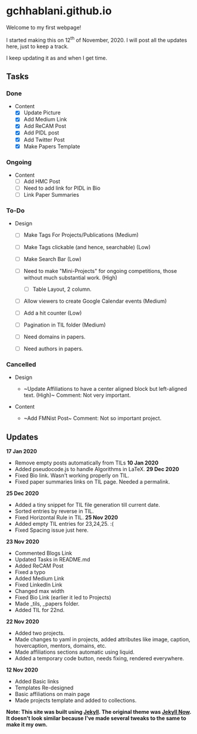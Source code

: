 # gchhablani.github.io
Welcome to my first webpage!

I started making this on 12<sup>th</sup> of November, 2020. I will post all the updates here, just to keep a track.

I keep updating it as and when I get time.

## Tasks
### Done
- Content
  - [x] Update Picture
  - [x] Add Medium Link
  - [x] Add ReCAM Post
  - [x] Add PIDL post
  - [x] Add Twitter Post
  - [x] Make Papers Template

### Ongoing
- Content
  - [ ] Add HMC Post
  - [ ] Need to add link for PIDL in Bio
  - [ ] Link Paper Summaries

### To-Do
- Design
  - [ ] Make Tags For Projects/Publications (Medium)
  - [ ] Make Tags clickable (and hence, searchable) (Low)
  - [ ] Make Search Bar (Low)
  - [ ] Need to make "Mini-Projects" for ongoing competitions, those without much substantial work. (High)
    - [ ] Table Layout, 2 column.
  - [ ] Allow viewers to create Google Calendar events (Medium)
  - [ ] Add a hit counter (Low)
  - [ ] Pagination in TIL folder (Medium)
  - [ ] Need domains in papers.
  - [ ] Need authors in papers.


### Cancelled
- Design
  - ~Update Affiliations to have a center aligned block but left-aligned text. (High)~ Comment: Not very important.

- Content
    - ~Add FMNist Post~ Comment: Not so important project.

## Updates
**17 Jan 2020**
  - Remove empty posts automatically from TILs
**10 Jan 2020**
  - Added pseudocode.js to handle Algorithms in LaTeX.
**29 Dec 2020**
  - Fixed Bio link. Wasn't working properly on TIL.
  - Fixed paper summaries links on TIL page. Needed a permalink.

**25 Dec 2020**
  - Added a tiny snippet for TIL file generation till current date.
  - Sorted entries by reverse in TIL.
  - Fixed Horizontal Rule in TIL.
**25 Nov 2020**
  - Added empty TIL entries for 23,24,25. :(
  - Fixed Spacing issue just here.

**23 Nov 2020**
  - Commented Blogs Link
  - Updated Tasks in README.md
  - Added ReCAM Post
  - Fixed a typo
  - Added Medium Link
  - Fixed LinkedIn Link
  - Changed max width
  - Fixed Bio Link (earlier it led to Projects)
  - Made _tils, _papers folder.
  - Added TIL for 22nd.

**22 Nov 2020**
  - Added two projects.
  - Made changes to yaml in projects, added attributes like image, caption, hovercaption, mentors, domains, etc.
  - Made affiliations sections automatic using liquid.
  - Added a temporary code button, needs fixing, rendered everywhere.

**12 Nov 2020**
  - Added Basic links
  - Templates Re-designed
  - Basic affiliations on main page
  - Made projects template and added to collections.

**Note: This site was built using [Jekyll](https://github.com/jekyll/jekyll). The original theme was [Jekyll Now](http://www.jekyllnow.com/). It doesn't look similar because I've made several tweaks to the same to make it my own.**
